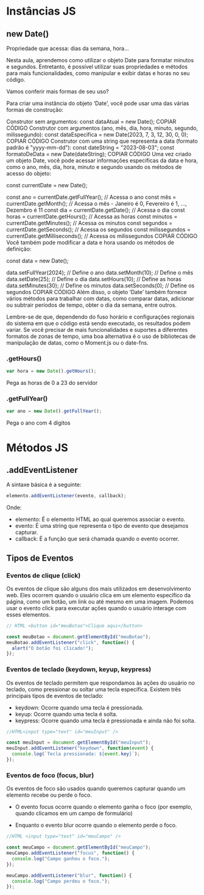 # Instâncias JS

## new Date()

Propriedade que acessa: dias da semana, hora...

Nesta aula, aprendemos como utilizar o objeto Date para formatar minutos e segundos. Entretanto, é possível utilizar suas propriedades e métodos para mais funcionalidades, como manipular e exibir datas e horas no seu código.

Vamos conferir mais formas de seu uso?

Para criar uma instância do objeto ‘Date’, você pode usar uma das várias formas de construção:

Construtor sem argumentos:
const dataAtual = new Date();
COPIAR CÓDIGO
Construtor com argumentos (ano, mês, dia, hora, minuto, segundo, milissegundo):
const dataEspecifica = new Date(2023, 7, 3, 12, 30, 0, 0);
COPIAR CÓDIGO
Construtor com uma string que representa a data (formato padrão é "yyyy-mm-dd"):
const dateString = "2023-08-03";
const formatoDeData = new Date(dateString);
COPIAR CÓDIGO
Uma vez criado um objeto Date, você pode acessar informações específicas da data e hora, como o ano, mês, dia, hora, minuto e segundo usando os métodos de acesso do objeto:

const currentDate = new Date();

const ano = currentDate.getFullYear();  // Acessa o ano
const mês = currentDate.getMonth(); // Acessa o mês - Janeiro é 0, Fevereiro é 1, ..., Dezembro é 11
const dia = currentDate.getDate(); // Acessa o dia
const horas = currentDate.getHours(); // Acessa as horas 
const minutos = currentDate.getMinutes(); // Acessa os minutos
const segundos = currentDate.getSeconds(); // Acessa os segundos
const milissegundos = currentDate.getMilliseconds();  // Acessa os milissegundos 
COPIAR CÓDIGO
Você também pode modificar a data e hora usando os métodos de definição:

const data = new Date();

data.setFullYear(2024);  // Define o ano
data.setMonth(10); // Define o mês
data.setDate(25); // Define o dia
data.setHours(10);  // Define as horas
data.setMinutes(30); // Define os minutos
data.setSeconds(0); // Define os segundos
COPIAR CÓDIGO
Além disso, o objeto ‘Date’ também fornece vários métodos para trabalhar com datas, como comparar datas, adicionar ou subtrair períodos de tempo, obter o dia da semana, entre outros.

Lembre-se de que, dependendo do fuso horário e configurações regionais do sistema em que o código está sendo executado, os resultados podem variar. Se você precisar de mais funcionalidades e suportes a diferentes formatos de zonas de tempo, uma boa alternativa é o uso de bibliotecas de manipulação de datas, como o Moment.js ou o date-fns.

### .getHours()

````js
var hora = new Date().getHours();
````

Pega as horas de 0 a 23 do servidor

### .getFullYear()

````js
var ano = new Date().getFullYear();
````
Pega o ano com 4 digitos

# Métodos JS

## .addEventListener

A sintaxe básica é a seguinte:

````js
elemento.addEventListener(evento, callback);
````
Onde:

* elemento: É o elemento HTML ao qual queremos associar o evento.
* evento: É uma string que representa o tipo de evento que desejamos capturar.
* callback: É a função que será chamada quando o evento ocorrer.

## Tipos de Eventos

### Eventos de clique (click)

Os eventos de clique são alguns dos mais utilizados em desenvolvimento web. Eles ocorrem quando o usuário clica em um elemento específico da página, como um botão, um link ou até mesmo em uma imagem. Podemos usar o evento click para executar ações quando o usuário interage com esses elementos.

````js
// HTML <button id="meuBotao">Clique aqui</button>

const meuBotao = document.getElementById("meuBotao");
meuBotao.addEventListener("click", function() {
  alert("O botão foi clicado!");
});
````

### Eventos de teclado (keydown, keyup, keypress)

Os eventos de teclado permitem que respondamos às ações do usuário no teclado, como pressionar ou soltar uma tecla específica. Existem três principais tipos de eventos de teclado:

* keydown: Ocorre quando uma tecla é pressionada. 
* keyup: Ocorre quando uma tecla é solta.
* keypress: Ocorre quando uma tecla é pressionada e ainda não foi solta.

````js
//HTML<input type="text" id="meuInput" />

const meuInput = document.getElementById("meuInput");
meuInput.addEventListener("keydown", function(event) {
  console.log(`Tecla pressionada: ${event.key}`);
});
````

### Eventos de foco (focus, blur)

Os eventos de foco são usados quando queremos capturar quando um elemento recebe ou perde o foco. 

* O evento focus ocorre quando o elemento ganha o foco (por exemplo, quando clicamos em um campo de formulário)

* Enquanto o evento blur ocorre quando o elemento perde o foco.

````js
//HTML <input type="text" id="meuCampo" />

const meuCampo = document.getElementById("meuCampo");
meuCampo.addEventListener("focus", function() {
  console.log("Campo ganhou o foco.");
});

meuCampo.addEventListener("blur", function() {
  console.log("Campo perdeu o foco.");
});
````
